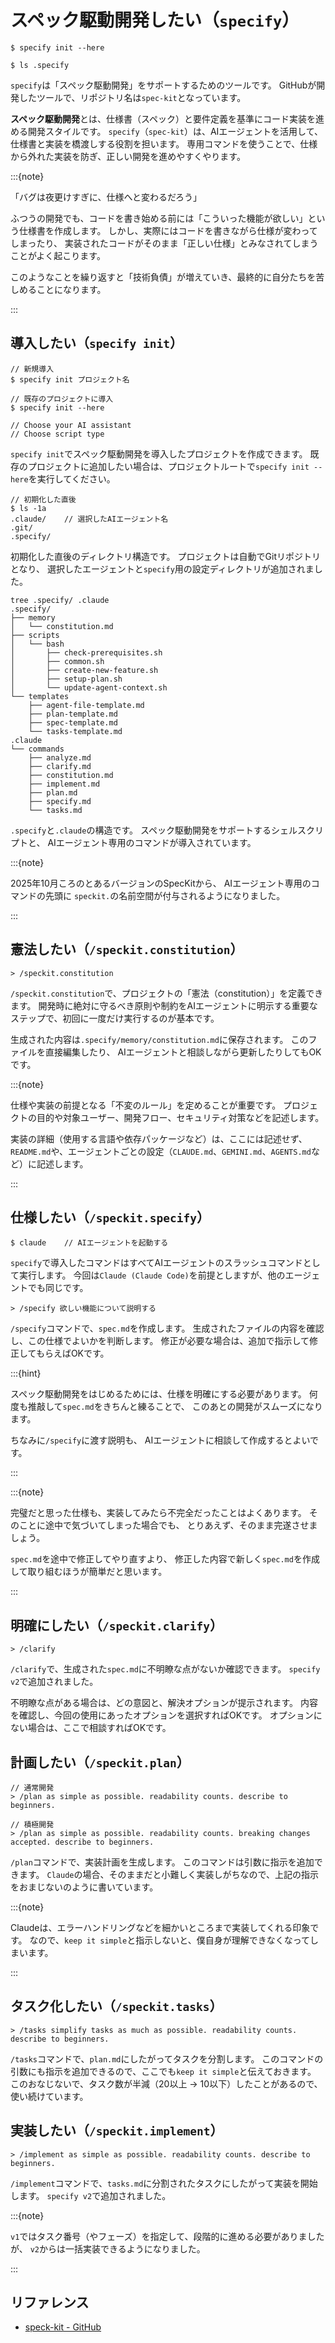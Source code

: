 # スペック駆動開発したい（`specify`）

```console
$ specify init --here

$ ls .specify
```

`specify`は「スペック駆動開発」をサポートするためのツールです。
GitHubが開発したツールで、リポジトリ名は`spec-kit`となっています。

**スペック駆動開発**とは、仕様書（スペック）と要件定義を基準にコード実装を進める開発スタイルです。
`specify`（`spec-kit`）は、AIエージェントを活用して、仕様書と実装を橋渡しする役割を担います。
専用コマンドを使うことで、仕様から外れた実装を防ぎ、正しい開発を進めやすくやります。

:::{note}

「バグは夜更けすぎに、仕様へと変わるだろう」

ふつうの開発でも、コードを書き始める前には「こういった機能が欲しい」という仕様書を作成します。
しかし、実際にはコードを書きながら仕様が変わってしまったり、
実装されたコードがそのまま「正しい仕様」とみなされてしまうことがよく起こります。

このようなことを繰り返すと「技術負債」が増えていき、最終的に自分たちを苦しめることになります。

:::

## 導入したい（`specify init`）

```console
// 新規導入
$ specify init プロジェクト名

// 既存のプロジェクトに導入
$ specify init --here

// Choose your AI assistant
// Choose script type
```

`specify init`でスペック駆動開発を導入したプロジェクトを作成できます。
既存のプロジェクトに追加したい場合は、プロジェクトルートで`specify init --here`を実行してください。

```console
// 初期化した直後
$ ls -1a
.claude/    // 選択したAIエージェント名
.git/
.specify/
```

初期化した直後のディレクトリ構造です。
プロジェクトは自動でGitリポジトリとなり、
選択したエージェントと`specify`用の設定ディレクトリが追加されました。

```console
tree .specify/ .claude
.specify/
├── memory
│   └── constitution.md
├── scripts
│   └── bash
│       ├── check-prerequisites.sh
│       ├── common.sh
│       ├── create-new-feature.sh
│       ├── setup-plan.sh
│       └── update-agent-context.sh
└── templates
    ├── agent-file-template.md
    ├── plan-template.md
    ├── spec-template.md
    └── tasks-template.md
.claude
└── commands
    ├── analyze.md
    ├── clarify.md
    ├── constitution.md
    ├── implement.md
    ├── plan.md
    ├── specify.md
    └── tasks.md
```

`.specify`と`.claude`の構造です。
スペック駆動開発をサポートするシェルスクリプトと、
AIエージェント専用のコマンドが導入されています。

:::{note}

2025年10月ころのとあるバージョンのSpecKitから、
AIエージェント専用のコマンドの先頭に
`speckit.`の名前空間が付与されるようになりました。

:::

## 憲法したい（`/speckit.constitution`）

```console
> /speckit.constitution
```

`/speckit.constitution`で、プロジェクトの「憲法（constitution）」を定義できます。
開発時に絶対に守るべき原則や制約をAIエージェントに明示する重要なステップで、初回に一度だけ実行するのが基本です。

生成された内容は`.specify/memory/constitution.md`に保存されます。
このファイルを直接編集したり、
AIエージェントと相談しながら更新したりしてもOKです。

:::{note}

仕様や実装の前提となる「不変のルール」を定めることが重要です。
プロジェクトの目的や対象ユーザー、開発フロー、セキュリティ対策などを記述します。

実装の詳細（使用する言語や依存パッケージなど）は、ここには記述せず、
`README.md`や、エージェントごとの設定（`CLAUDE.md`、`GEMINI.md`、`AGENTS.md`など）に記述します。

:::

## 仕様したい（`/speckit.specify`）

```console
$ claude    // AIエージェントを起動する
```

`specify`で導入したコマンドはすべてAIエージェントのスラッシュコマンドとして実行します。
今回は`Claude (Claude Code)`を前提としますが、他のエージェントでも同じです。

```console
> /specify 欲しい機能について説明する
```

`/specify`コマンドで、`spec.md`を作成します。
生成されたファイルの内容を確認し、この仕様でよいかを判断します。
修正が必要な場合は、追加で指示して修正してもらえばOKです。

:::{hint}

スペック駆動開発をはじめるためには、仕様を明確にする必要があります。
何度も推敲して`spec.md`をきちんと練ることで、
このあとの開発がスムーズになります。

ちなみに`/specify`に渡す説明も、
AIエージェントに相談して作成するとよいです。

:::

:::{note}

完璧だと思った仕様も、実装してみたら不完全だったことはよくあります。
そのことに途中で気づいてしまった場合でも、
とりあえず、そのまま完遂させましょう。

`spec.md`を途中で修正してやり直すより、
修正した内容で新しく`spec.md`を作成して取り組むほうが簡単だと思います。

:::

## 明確にしたい（`/speckit.clarify`）

```console
> /clarify
```

`/clarify`で、生成された`spec.md`に不明瞭な点がないか確認できます。
`specify v2`で追加されました。

不明瞭な点がある場合は、どの意図と、解決オプションが提示されます。
内容を確認し、今回の使用にあったオプションを選択すればOKです。
オプションにない場合は、ここで相談すればOKです。

## 計画したい（`/speckit.plan`）

```console
// 通常開発
> /plan as simple as possible. readability counts. describe to beginners.

// 積極開発
> /plan as simple as possible. readability counts. breaking changes accepted. describe to beginners.
```

`/plan`コマンドで、実装計画を生成します。
このコマンドは引数に指示を追加できます。
`Claude`の場合、そのままだと小難しく実装しがちなので、上記の指示をおまじないのように書いています。

:::{note}

Claudeは、エラーハンドリングなどを細かいところまで実装してくれる印象です。
なので、`keep it simple`と指示しないと、僕自身が理解できなくなってしまいます。

:::

## タスク化したい（`/speckit.tasks`）

```consol
> /tasks simplify tasks as much as possible. readability counts. describe to beginners.
```

`/tasks`コマンドで、`plan.md`にしたがってタスクを分割します。
このコマンドの引数にも指示を追加できるので、ここでも`keep it simple`と伝えておきます。
このおなじないで、タスク数が半減（20以上 -> 10以下）したことがあるので、使い続けています。

## 実装したい（`/speckit.implement`）

```console
> /implement as simple as possible. readability counts. describe to beginners.
```

`/implement`コマンドで、`tasks.md`に分割されたタスクにしたがって実装を開始します。
`specify v2`で追加されました。

:::{note}

`v1`ではタスク番号（やフェーズ）を指定して、段階的に進める必要がありましたが、
`v2`からは一括実装できるようになりました。

:::

## リファレンス

- [speck-kit - GitHub](https://github.com/github/spec-kit)
